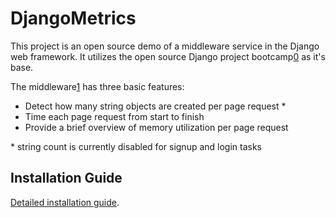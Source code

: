 # DjangoMetrics

This project is an open source demo of a middleware service in the Django web framework. It utilizes the open source Django project bootcamp[0] as it's base.

The middleware[1] has three basic features:

* Detect how many string objects are created per page request \*
* Time each page request from start to finish
* Provide a brief overview of memory utilization per page request

\* string count is currently disabled for signup and login tasks


## Installation Guide

[Detailed installation guide][2].


[0]: https://www.github.com/vitorfs/bootcamp.git
[1]: https://github.com/JWeesner/DjangoMetrics/blob/master/bootcamp/middleware.py
[2]: https://github.com/JWeesner/DjangoMetrics/wiki/Bootcamp-install

